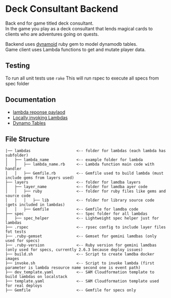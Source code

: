 # Deck Consultant Backend

Back end for game titled deck consultant.<br>
In the game you play as a deck consultant that lends magical cards to clients who are adventures going on quests.<br>

Backend uses [dynamoid](https://github.com/Dynamoid/dynamoid) ruby gem to model dynamodb tables.<br>
Game client uses Lambda functions to get and mutate player data.

## Testing
To run all unit tests use `rake`
This will run rspec to execute all specs from spec folder

## Documentation
- [lambda reponse paylaod](/Markdown/lambda_response_format.md)
- [Locally invoking Lambdas](/Markdown/local_testing.md)
- [Dynamo Tables](/Markdown/dynamo_tables.md)

## File Structure
```text
|── lambdas                    <-- folder for lambdas (each lambda has subfolder)
│   ├── lambda_name            <-- example folder for lambda 
│   │   ├── lambda_name.rb     <-- Lambda function main code with handler
│   │   ├── Gemfile.rb         <-- Gemfile used to build lambda (must include gems from layers used)
├── layers                     <-- folder for lamdba layers
│   ├── layer_name             <-- folder for lamdba ayer code
│   │   ├── ruby               <-- folder for ruby files like gems and source code
│   │   │   ├── lib            <-- folder for library source code (gets included in lambdas)
│   │   ├── Gemfile            <-- Gemfile for lamdba code 
├── spec                       <-- Spec folder for all lambdas
│   ├── spec_helper            <-- Lightweight spec helper just for lambdas
├── .rspec                     <-- rpsec config to include layer files fot tests
├── .ruby-gemset               <-- Gemset for gemini lamdbas (only used for specs)
├── .ruby-version              <-- Ruby version for gemini lamdbas (only used for specs, currently 2.6.3 because deploy issues)
├── build.sh                   <-- Script to create lamdba docker images
├── invoke.sh                  <-- Script to invoke lambda (first parameter is lambda resource name second one is event path)
├── dev_template.yaml          <-- SAM Cloudformation template to build lambdas on localstack
├── template.yaml              <-- SAM Cloudformation template used for real deploys
├── Gemfile                    <-- Gemfile for specs only
```
